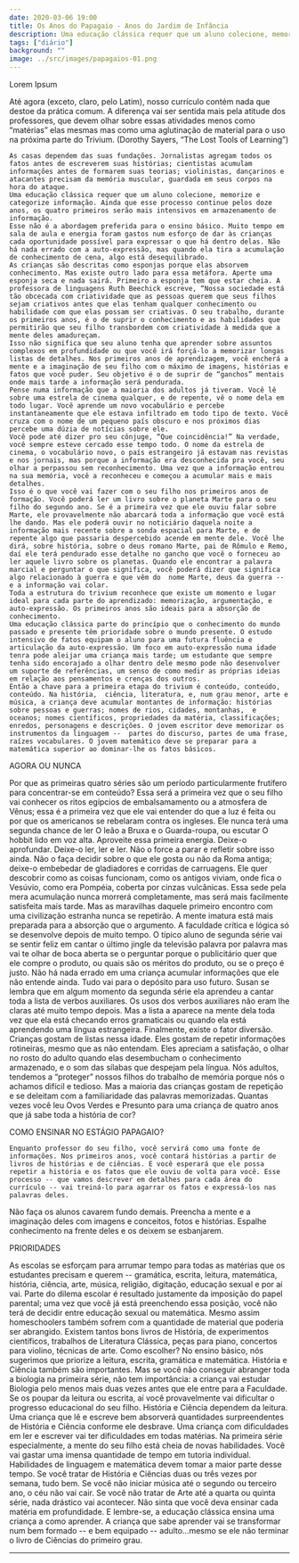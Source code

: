 ```yaml
---
date: 2020-03-06 19:00
title: Os Anos do Papagaio - Anos do Jardim de Infância
description: Uma educação clássica requer que um aluno colecione, memorize e categorize informação.
tags: ["diário"]
background: ""
image: ../src/images/papagaios-01.png
---
```


Lorem Ipsum

Até agora (exceto, claro, pelo Latim), nosso currículo contém nada que destoe da prática comum. A diferença vai ser sentida mais pela atitude dos professores, que devem olhar sobre essas atividades menos como “matérias” elas mesmas mas como uma aglutinação de material para o uso na próxima parte do Trivium. 
(Dorothy Sayers, “The Lost Tools of Learning”)

    As casas dependem das suas fundações. Jornalistas agregam todos os fatos antes de escreverem suas histórias; cientistas acumulam informações antes de formarem suas teorias; violinistas, dançarinos e atacantes precisam da memória muscular, guardada em seus corpos na hora do ataque.
    Uma educação clássica requer que um aluno colecione, memorize e categorize informação. Ainda que esse processo continue pelos doze anos, os quatro primeiros serão mais intensivos em armazenamento de informação.
    Esse não é a abordagem preferida para o ensino básico. Muito tempo em sala de aula e energia foram gastos num esforço de dar às crianças cada oportunidade possível para expressar o que há dentro delas. Não há nada errado com a auto-expressão, mas quando ela tira a acumulação de conhecimento de cena, algo está desequilibrado.
    As crianças são descritas como esponjas porque elas absorvem conhecimento. Mas existe outro lado para essa metáfora. Aperte uma esponja seca e nada sairá. Primeiro a esponja tem que estar cheia. A professora de linguagens Ruth Beechick escreve, “Nossa sociedade está tão obcecada com criatividade que as pessoas querem que seus filhos sejam criativos antes que elas tenham qualquer conhecimento ou habilidade com que elas possam ser criativas. O seu trabalho, durante os primeiros anos, é o de suprir o conhecimento e as habilidades que permitirão que seu filho transbordem com criatividade à medida que a mente deles amadureçam.  
    Isso não significa que seu aluno tenha que aprender sobre assuntos complexos em profundidade ou que você irá forçá-lo a memorizar longas listas de detalhes. Nos primeiros anos de aprendizagem, você encherá a mente e a imaginação de seu filho com o máximo de imagens, histórias e fatos que você puder. Seu objetivo é o de suprir de “ganchos” mentais onde mais tarde a informação será pendurada.  
    Pense numa informação que a maioria dos adultos já tiveram. Você lê sobre uma estrela de cinema qualquer, e de repente, vê o nome dela em todo lugar. Você aprende um novo vocabulário e percebe instantaneamente que ele estava infiltrado em todo tipo de texto. Você cruza com o nome de um pequeno país obscuro e nos próximos dias percebe uma dúzia de notícias sobre ele. 
    Você pode até dizer pro seu cônjuge, “Que coincidência!” Na verdade, você sempre esteve cercado esse tempo todo. O nome da estrela de cinema, o vocabulário novo, o país estrangeiro já estavam nas revistas e nos jornais, mas porque a informação era desconhecida pra você, seu olhar a perpassou sem reconhecimento. Uma vez que a informação entrou na sua memória, você a reconheceu e começou a acumular mais e mais detalhes.  
    Isso é o que você vai fazer com o seu filho nos primeiros anos de formação. Você poderá ler um livro sobre o planeta Marte para o seu filho do segundo ano. Se é a primeira vez que ele ouviu falar sobre Marte, ele provavelmente não abarcará toda a informação que você está lhe dando. Mas ele poderá ouvir no noticiário daquela noite a informação mais recente sobre a sonda espacial para Marte, e de repente algo que passaria despercebido acende em mente dele. Você lhe dirá, sobre história, sobre o deus romano Marte, pai de Rômulo e Remo, daí ele terá pendurado esse detalhe no gancho que você o forneceu ao ler aquele livro sobre os planetas. Quando ele encontrar a palavra marcial e perguntar o que significa, você poderá dizer que significa algo relacionado à guerra e que vêm do  nome Marte, deus da guerra -- e a informação vai colar.
    Toda a estrutura do trivium reconhece que existe um momento e lugar ideal para cada parte do aprendizado: memorização, argumentação, e auto-expressão. Os primeiros anos são ideais para a absorção de conhecimento.
    Uma educação clássica parte do princípio que o conhecimento do mundo passado e presente têm prioridade sobre o mundo presente. O estudo intensivo de fatos equipam o aluno para uma futura fluência e articulação da auto-expressão. Um foco em auto-expressão numa idade tenra pode aleijar uma criança mais tarde; um estudante que sempre tenha sido encorajado a olhar dentro dele mesmo pode não desenvolver um suporte de referências, um senso de como medir as próprias ideias em relação aos pensamentos e crenças dos outros.
    Então a chave para a primeira etapa do trivium é conteúdo, conteúdo, conteúdo. Na história,  ciência, literatura, e, num grau menor, arte e música, a criança deve acumular montantes de informação: histórias sobre pessoas e guerras; nomes de rios, cidades, montanhas,  e oceanos; nomes científicos, propriedades da matéria, classificações; enredos, personagens e descrições. O jovem escritor deve memorizar os instrumentos da linguagem --  partes do discurso, partes de uma frase, raízes vocabulares. O jovem matemático deve se preparar para a matemática superior ao dominar-lhe os fatos básicos. 

AGORA OU NUNCA

Por que as primeiras quatro séries são um período particularmente frutífero para concentrar-se em conteúdo?
Essa será a primeira vez que o seu filho vai conhecer os ritos egípcios de embalsamamento ou a atmosfera de Vênus; essa é a primeira vez que ele vai entender do que a luz é feita ou por que os americanos se rebelaram contra os ingleses. Ele nunca terá uma segunda chance de ler O leão a Bruxa e o Guarda-roupa, ou escutar O hobbit lido em voz alta. Aproveite essa primeira energia. Deixe-o aprofundar. Deixe-o ler, ler e ler. Não o force a parar e refletir sobre isso ainda. Não o faça decidir sobre o que ele gosta ou não da Roma antiga; deixe-o embebedar de gladiadores e corridas de carruagens. Ele quer descobrir como as coisas funcionam, como os antigos viviam, onde  fica o Vesúvio, como era Pompéia, coberta por cinzas vulcânicas.  Essa sede pela mera acumulação nunca morrerá completamente, mas será mais facilmente satisfeita mais tarde. Mas as maravilhas daquele primeiro encontro com uma civilização estranha nunca se repetirão. 
A mente imatura está mais preparada para a absorção que o argumento. A faculdade crítica e lógica só se desenvolve depois de muito tempo. O típico aluno de segunda série vai se sentir feliz em cantar o último jingle da televisão palavra por palavra mas vai te olhar de boca aberta se o perguntar porque o publicitário quer que ele compre o produto, ou quais são os méritos do produto, ou se o preço é justo. Não há nada errado em uma criança acumular informações que ele não entende ainda. Tudo vai para o depósito para uso futuro. 
Susan se lembra que em algum momento da segunda série ela aprendeu a cantar toda a lista de verbos auxiliares. Os usos dos verbos auxiliares não eram lhe claras até muito tempo depois. Mas a lista a aparece na mente dela toda vez que ela está checando erros gramaticais ou quando ela está aprendendo uma língua estrangeira. 
Finalmente, existe o fator diversão. Crianças gostam de listas nessa idade. Eles gostam de repetir informações rotineiras, mesmo que as não entendam. Eles apreciam a satisfação, o olhar no rosto do adulto quando elas desembucham o conhecimento armazenado, e o som das sílabas que despejam pela língua. Nós adultos, tendemos a “proteger” nossos filhos do trabalho de memória porque nós o achamos difícil e tedioso. Mas a maioria das crianças gostam de repetição e se deleitam com a familiaridade das palavras memorizadas. Quantas vezes você leu Ovos Verdes e Presunto para uma criança de quatro anos que já sabe toda a história de cor?

COMO ENSINAR NO ESTÁGIO PAPAGAIO?

    Enquanto professor do seu filho, você servirá como uma fonte de informações. Nos primeiros anos, você contará histórias a partir de livros de histórias e de ciências. E você esperará que ele possa repetir a história e os fatos que ele ouviu de volta para você. Esse processo -- que vamos descrever em detalhes para cada área do currículo -- vai treiná-lo para agarrar os fatos e expressá-los nas palavras deles. 
Não faça os alunos cavarem fundo demais. Preencha a mente e a imaginação deles com imagens e conceitos, fotos e histórias. Espalhe conhecimento na frente deles e os deixem se esbanjarem.

PRIORIDADES 

As escolas se esforçam para arrumar tempo para todas as matérias que os estudantes precisam e querem -- gramática, escrita, leitura, matemática, história, ciência, arte, música, religião, digitação, educação sexual e por aí vai.
Parte do dilema escolar é resultado justamente da imposição do papel parental; uma vez que você já está preenchendo essa posição, você não terá de decidir entre educação sexual ou matemática. Mesmo assim homeschoolers também sofrem com a quantidade de material que poderia ser abrangido. Existem tantos bons livros de História, de experimentos científicos, trabalhos de Literatura Clássica, peças para piano, concertos para violino, técnicas de arte. Como escolher?
No ensino básico, nós sugerimos que priorize a leitura, escrita, gramática e matemática. História e Ciência também são importantes. Mas se você não conseguir abranger toda a biologia na primeira série, não tem importância: a criança vai estudar Biologia pelo menos mais duas vezes antes que ele entre para a Faculdade. Se os poupar da leitura ou escrita, aí você provavelmente vai dificultar o progresso educacional do seu filho. História e Ciência dependem da leitura. Uma criança que lê e escreve bem absorverá quantidades surpreendentes de História e Ciência conforme ele desbrave. Uma criança com dificuldades em ler e escrever vai ter dificuldades em todas matérias.
Na primeira série especialmente, a mente do seu filho está cheia de novas habilidades. Você vai gastar uma imensa quantidade de tempo em tutoria individual. Habilidades de linguagem e matemática devem tomar a maior parte desse tempo. Se você tratar de História e Ciências duas ou três vezes por semana, tudo bem. Se você não iniciar música até o segundo ou terceiro ano, o céu não vai cair. Se você não tratar de Arte até a quarta ou quinta série, nada drástico vai acontecer. Não sinta que você deva ensinar cada matéria em profundidade. 
E lembre-se, a educação clássica ensina uma criança a como aprender. A criança que sabe aprender vai se transformar num bem formado -- e bem equipado -- adulto...mesmo se ele não terminar o livro de Ciências do primeiro grau. 
__________________________________________

